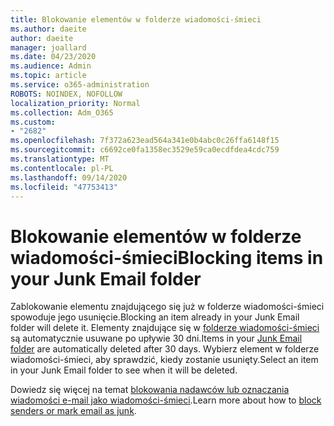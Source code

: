 ```yaml
---
title: Blokowanie elementów w folderze wiadomości-śmieci
ms.author: daeite
author: daeite
manager: joallard
ms.date: 04/23/2020
ms.audience: Admin
ms.topic: article
ms.service: o365-administration
ROBOTS: NOINDEX, NOFOLLOW
localization_priority: Normal
ms.collection: Adm_O365
ms.custom:
- "2682"
ms.openlocfilehash: 7f372a623ead564a341e0b4abc0c26ffa6148f15
ms.sourcegitcommit: c6692ce0fa1358ec3529e59ca0ecdfdea4cdc759
ms.translationtype: MT
ms.contentlocale: pl-PL
ms.lasthandoff: 09/14/2020
ms.locfileid: "47753413"
---
```

# <a name="blocking-items-in-your-junk-email-folder"></a><span data-ttu-id="89a96-102">Blokowanie elementów w folderze wiadomości-śmieci</span><span class="sxs-lookup"><span data-stu-id="89a96-102">Blocking items in your Junk Email folder</span></span>

<span data-ttu-id="89a96-103">Zablokowanie elementu znajdującego się już w folderze wiadomości-śmieci spowoduje jego usunięcie.</span><span class="sxs-lookup"><span data-stu-id="89a96-103">Blocking an item already in your Junk Email folder will delete it.</span></span> <span data-ttu-id="89a96-104">Elementy znajdujące się w [folderze wiadomości-śmieci](https://outlook.live.com/mail/junkemail) są automatycznie usuwane po upływie 30 dni.</span><span class="sxs-lookup"><span data-stu-id="89a96-104">Items in your [Junk Email folder](https://outlook.live.com/mail/junkemail) are automatically deleted after 30 days.</span></span> <span data-ttu-id="89a96-105">Wybierz element w folderze wiadomości-śmieci, aby sprawdzić, kiedy zostanie usunięty.</span><span class="sxs-lookup"><span data-stu-id="89a96-105">Select an item in your Junk Email folder to see when it will be deleted.</span></span>

<span data-ttu-id="89a96-106">Dowiedz się więcej na temat [blokowania nadawców lub oznaczania wiadomości e-mail jako wiadomości-śmieci](https://support.office.com/article/a3ece97b-82f8-4a5e-9ac3-e92fa6427ae4).</span><span class="sxs-lookup"><span data-stu-id="89a96-106">Learn more about how to [block senders or mark email as junk](https://support.office.com/article/a3ece97b-82f8-4a5e-9ac3-e92fa6427ae4).</span></span>